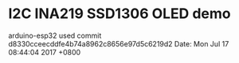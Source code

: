 I2C INA219 SSD1306 OLED demo
===========================

arduino-esp32 used
	commit d8330cceecddfe4b74a8962c8656e97d5c6219d2
	Date:   Mon Jul 17 08:44:04 2017 +0800





